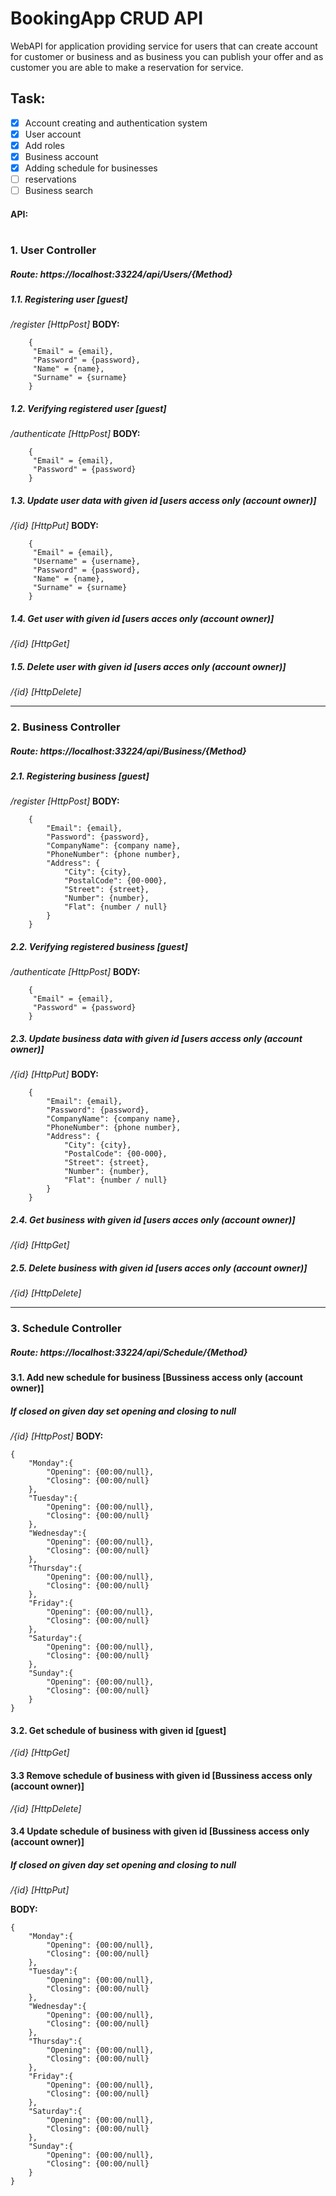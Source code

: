 # BookingApp CRUD API
WebAPI  for application providing service for users that can create account for customer or business and as business you can publish your offer and as customer you are able to make a reservation for service. 

##  Task:
- [x] Account creating and authentication system
- [x] User account
- [x] Add roles
- [x] Business account
- [x] Adding schedule for businesses
- [ ] reservations 
- [ ] Business search

#### API:
#
### 1. User Controller
##### **Route**: https://localhost:33224/api/Users/{Method}

##### 1.1. Registering user [guest]
*/register [HttpPost]*
**BODY:**
```
	{
	 "Email" = {email},
	 "Password" = {password},
	 "Name" = {name},
	 "Surname" = {surname}
	}
```

##### 1.2. Verifying registered user [guest]
*/authenticate [HttpPost]*
**BODY:**
```
	{
	 "Email" = {email},
	 "Password" = {password}
	}
```

##### 1.3. Update user data with given id [users access only (account owner)]
*/{id} [HttpPut]*
**BODY:**
```	
	{
	 "Email" = {email},
	 "Username" = {username},
	 "Password" = {password},
	 "Name" = {name},
	 "Surname" = {surname}
	}	
```

##### 1.4. Get user with given id [users acces only (account owner)]
*/{id} [HttpGet]*

##### 1.5. Delete user with given id [users acces only (account owner)]
*/{id} [HttpDelete]*

<hr>

### 2. Business Controller
##### **Route**: https://localhost:33224/api/Business/{Method}

##### 2.1. Registering business [guest]
*/register [HttpPost]*
**BODY:**
```
	{
		"Email": {email},
		"Password": {password},
		"CompanyName": {company name},
		"PhoneNumber": {phone number},
		"Address": {
			"City": {city},
			"PostalCode": {00-000},
			"Street": {street},
			"Number": {number},
			"Flat": {number / null}
		}
	}
```

##### 2.2. Verifying registered business [guest]
*/authenticate [HttpPost]*
**BODY:**
```
	{
	 "Email" = {email},
	 "Password" = {password}
	}
```

##### 2.3. Update business data with given id [users access only (account owner)]
*/{id} [HttpPut]*
**BODY:**
```	
	{
		"Email": {email},
		"Password": {password},
		"CompanyName": {company name},
		"PhoneNumber": {phone number},
		"Address": {
			"City": {city},
			"PostalCode": {00-000},
			"Street": {street},
			"Number": {number},
			"Flat": {number / null}
		}
	}
```

##### 2.4. Get business with given id [users acces only (account owner)]
*/{id} [HttpGet]*

##### 2.5. Delete business with given id [users acces only (account owner)]
*/{id} [HttpDelete]*

<hr>

### 3. Schedule Controller
##### **Route**: https://localhost:33224/api/Schedule/{Method}

#### 3.1. Add new schedule for business [Bussiness access only (account owner)]
##### If closed on given day set opening and closing to null
*/{id} [HttpPost]*
**BODY:**
```
{
	"Monday":{
		"Opening": {00:00/null},
		"Closing": {00:00/null}
	},
	"Tuesday":{
		"Opening": {00:00/null},
		"Closing": {00:00/null}
	},
	"Wednesday":{
		"Opening": {00:00/null},
		"Closing": {00:00/null}
	},
	"Thursday":{
		"Opening": {00:00/null},
		"Closing": {00:00/null}
	},
	"Friday":{
		"Opening": {00:00/null},
		"Closing": {00:00/null}
	},
	"Saturday":{
		"Opening": {00:00/null},
		"Closing": {00:00/null}
	},
	"Sunday":{
		"Opening": {00:00/null},
		"Closing": {00:00/null}
	}	
}
```

#### 3.2. Get schedule of business with given id [guest]
*/{id} [HttpGet]*

#### 3.3 Remove schedule of business with given id [Bussiness access only (account owner)]
*/{id} [HttpDelete]*

#### 3.4 Update schedule of business with given id [Bussiness access only (account owner)]
##### If closed on given day set opening and closing to null
*/{id} [HttpPut]*

**BODY:**
```
{
	"Monday":{
		"Opening": {00:00/null},
		"Closing": {00:00/null}
	},
	"Tuesday":{
		"Opening": {00:00/null},
		"Closing": {00:00/null}
	},
	"Wednesday":{
		"Opening": {00:00/null},
		"Closing": {00:00/null}
	},
	"Thursday":{
		"Opening": {00:00/null},
		"Closing": {00:00/null}
	},
	"Friday":{
		"Opening": {00:00/null},
		"Closing": {00:00/null}
	},
	"Saturday":{
		"Opening": {00:00/null},
		"Closing": {00:00/null}
	},
	"Sunday":{
		"Opening": {00:00/null},
		"Closing": {00:00/null}
	}	
}
```
